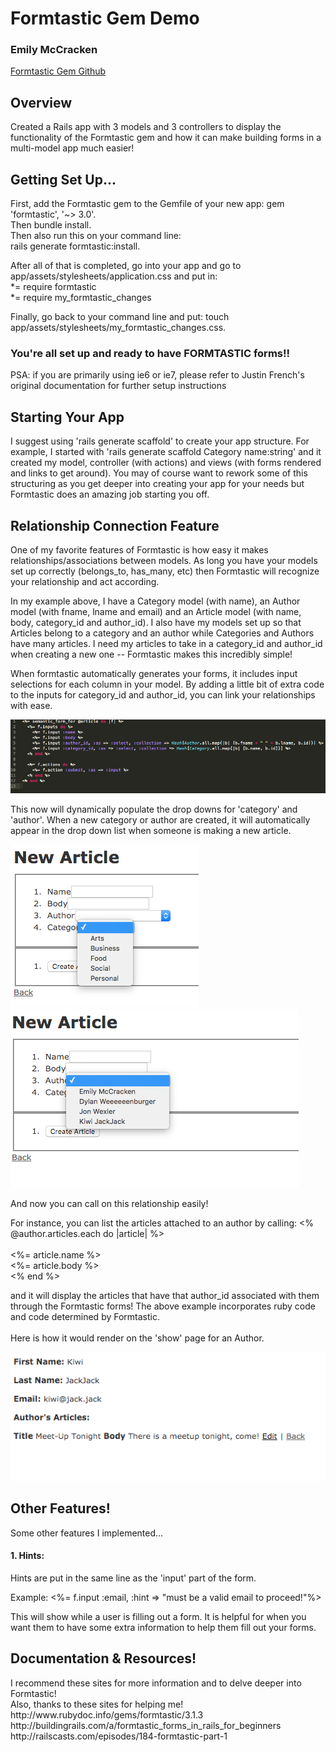 <h1> Formtastic Gem Demo </h1>
<h3> Emily McCracken </h3>
<a href="https://github.com/justinfrench/formtastic">Formtastic Gem Github</a>

<h2> Overview </h2>
Created a Rails app with 3 models and 3 controllers to display the functionality of the Formtastic gem and how it can make building forms in a multi-model app much easier!

<h2> Getting Set Up... </h2>
First, add the Formtastic gem to the Gemfile of your new app:  gem 'formtastic', '~> 3.0'. 
<br>
Then bundle install. 
<br>
Then also run this on your command line: 
<br>
rails generate formtastic:install.

After all of that is completed, go into your app and go to app/assets/stylesheets/application.css and put in:
<br>
  *= require formtastic
  <br>
  *= require my_formtastic_changes

Finally, go back to your command line and put: touch app/assets/stylesheets/my_formtastic_changes.css.

<h3> You're all set up and ready to have FORMTASTIC forms!! </h3>

<p> PSA: if you are primarily using ie6 or ie7, please refer to Justin French's original documentation for further setup instructions </p>

<h2> Starting Your App </h2>
I suggest using 'rails generate scaffold' to create your app structure. For example, I started with 'rails generate scaffold Category name:string' and it created my model, controller (with actions) and views (with forms rendered and links to get around). You may of course want to rework some of this structuring as you get deeper into creating your app for your needs but Formtastic does an amazing job starting you off. 

<h2> Relationship Connection Feature </h2>
One of my favorite features of Formtastic is how easy it makes relationships/associations between models. As long you have your models set up correctly (belongs_to, has_many, etc) then Formtastic will recognize your relationship and act according. 

In my example above, I have a Category model (with name), an Author model (with fname, lname and email) and an Article model (with name, body, category_id and author_id). I also have my models set up so that Articles belong to a category and an author while Categories and Authors have many articles. I need my articles to take in a category_id and author_id when creating a new one -- Formtastic makes this incredibly simple! 

When formtastic automatically generates your forms, it includes input selections for each column in your model. By adding a little bit of extra code to the inputs for category_id and author_id, you can link your relationships with ease. 

<img src="app/assets/images/form_example.png" alt="">

This now will dynamically populate the drop downs for 'category' and 'author'. When a new category or author are created, it will automatically appear in the drop down list when someone is making a new article. 

<img src="app/assets/images/article_example.png">
<br>
<img src="app/assets/images/new_article.png" alt="">

And now you can call on this relationship easily! 

For instance, you can list the articles attached to an author by calling:
    <% @author.articles.each do |article| %><br>
      	<br>
        <td><%= article.name %></td><br>
        <td><%= article.body %></td><br>
    <% end %><br>

and it will display the articles that have that author_id associated with them through the Formtastic forms! The above example incorporates ruby code and code determined by Formtastic. 
<br>
<br>
Here is how it would render on the 'show' page for an Author. 

<img src="app/assets/images/author_show.png" alt="">

<h2> Other Features! </h2>

Some other features I implemented... 

<h4> 1. Hints: </h4>
Hints are put in the same line as the 'input' part of the form.

Example:  <%= f.input :email, :hint => "must be a valid email to proceed!"%>

This will show while a user is filling out a form. It is helpful for when you want them to have some extra information to help them fill out your forms. 


<h2> Documentation & Resources! </h2>
I recommend these sites for more information and to delve deeper into Formtastic!
<br>
Also, thanks to these sites for helping me!
<br>
http://www.rubydoc.info/gems/formtastic/3.1.3
<br>
http://buildingrails.com/a/formtastic_forms_in_rails_for_beginners
<br>
http://railscasts.com/episodes/184-formtastic-part-1




